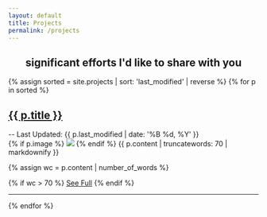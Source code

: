 ```yaml
---
layout: default
title: Projects
permalink: /projects
---
```

<h2 style="text-align: center">significant efforts I'd like to share with you</h2>

{% assign sorted = site.projects | sort: 'last_modified' | reverse %}
{% for p in sorted %}
<div class="index_item_title">
<h2 class="no_break_title inline"><a href="{{ p.url }}">{{ p.title }}</a></h2>
<div class="metadata inline">-- Last Updated: {{ p.last_modified | date: '%B %d, %Y' }}</div>
</div>
{% if p.image %}
<img src="{{ site.baseurl }}/images/{{ p.image }}" class="excerpt_image">
{% endif %}
{{ p.content | truncatewords: 70 | markdownify }}

{% assign wc = p.content | number_of_words %}

{% if wc > 70 %}
<a href="{{ p.url }}">See Full</a>
{% endif %}
<hr>
{% endfor %}
